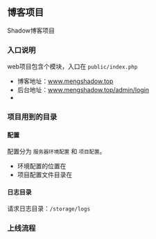 ## 博客项目
Shadow博客项目

### 入口说明

web项目包含个模块，入口在 `public/index.php`

+ 博客地址：www.mengshadow.top
+ 后台地址：www.mengshadow.top/admin/login
+ 

### 项目用到的目录

#### 配置
配置分为 `服务器环境配置` 和 `项目配置`。

- 环境配置的位置在    
- 项目配置文件目录在  

#### 日志目录
请求日志目录：`/storage/logs`

### 上线流程